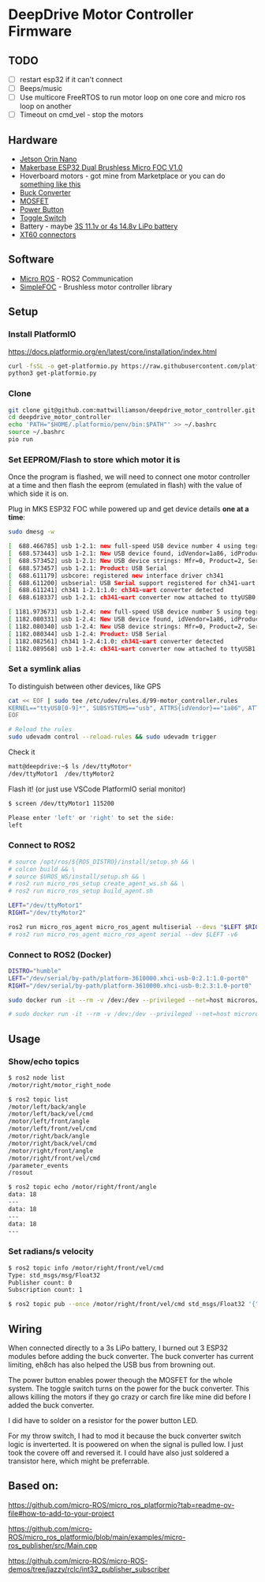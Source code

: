 # DeepDrive Motor Controller Firmware

## TODO

- [ ] restart esp32 if it can't connect
- [ ] Beeps/music
- [ ] Use multicore FreeRTOS to run motor loop on one core and micro ros loop on another
- [ ] Timeout on cmd_vel - stop the motors

## Hardware

- [Jetson Orin Nano](https://developer.nvidia.com/embedded/learn/get-started-jetson-orin-nano-devkit)
- [Makerbase ESP32 Dual Brushless Micro FOC V1.0](https://makerbase3d.com/product/esp32-foc/)
- Hoverboard motors - got mine from Marketplace or you can do [something like this](https://a.aliexpress.com/_m0xGSQg)
- [Buck Converter](https://a.aliexpress.com/_m0FF8oU)
- [MOSFET](https://a.aliexpress.com/_mqzjWYk)
- [Power Button](https://a.aliexpress.com/_m0NGJUo)
- [Toggle Switch](https://a.aliexpress.com/_mMP37Ac)
- Battery - maybe [3S 11.1v or 4s 14.8v LiPo battery](https://a.aliexpress.com/_mqAFuBK)
- [XT60 connectors](https://a.aliexpress.com/_mr8JWhq)

## Software

- [Micro ROS](https://micro.ros.org/) - ROS2 Communication
- [SimpleFOC](https://docs.simplefoc.com/library_platformio) - Brushless motor controller library

## Setup
### Install PlatformIO

https://docs.platformio.org/en/latest/core/installation/index.html

```sh
curl -fsSL -o get-platformio.py https://raw.githubusercontent.com/platformio/platformio-core-installer/master/get-platformio.py
python3 get-platformio.py
```

### Clone
```sh
git clone git@github.com:mattwilliamson/deepdrive_motor_controller.git
cd deepdrive_motor_controller
echo 'PATH="$HOME/.platformio/penv/bin:$PATH"' >> ~/.bashrc
source ~/.bashrc
pio run
```

### Set EEPROM/Flash to store which motor it is
Once the program is flashed, we will need to connect one motor controller at a time and then flash the eeprom (emulated in flash) with the value of which side it is on.

Plug in MKS ESP32 FOC while powered up and get device details **one at a time**:

```sh
sudo dmesg -w

[  688.466785] usb 1-2.1: new full-speed USB device number 4 using tegra-xusb
[  688.573443] usb 1-2.1: New USB device found, idVendor=1a86, idProduct=7523, bcdDevice= 2.64
[  688.573452] usb 1-2.1: New USB device strings: Mfr=0, Product=2, SerialNumber=0
[  688.573457] usb 1-2.1: Product: USB Serial
[  688.611179] usbcore: registered new interface driver ch341
[  688.611200] usbserial: USB Serial support registered for ch341-uart
[  688.611241] ch341 1-2.1:1.0: ch341-uart converter detected
[  688.618337] usb 1-2.1: ch341-uart converter now attached to ttyUSB0

[ 1181.973673] usb 1-2.4: new full-speed USB device number 5 using tegra-xusb
[ 1182.080331] usb 1-2.4: New USB device found, idVendor=1a86, idProduct=7523, bcdDevice= 2.64
[ 1182.080340] usb 1-2.4: New USB device strings: Mfr=0, Product=2, SerialNumber=0
[ 1182.080344] usb 1-2.4: Product: USB Serial
[ 1182.082561] ch341 1-2.4:1.0: ch341-uart converter detected
[ 1182.089568] usb 1-2.4: ch341-uart converter now attached to ttyUSB1
```

### Set a symlink alias

To distinguish between other devices, like GPS

```sh
cat << EOF | sudo tee /etc/udev/rules.d/99-motor_controller.rules
KERNEL=="ttyUSB[0-9]*", SUBSYSTEMS=="usb", ATTRS{idVendor}=="1a86", ATTRS{idProduct}=="7523", MODE:="0777", SYMLINK+="ttyMotor%n"
EOF

# Reload the rules
sudo udevadm control --reload-rules && sudo udevadm trigger
```

Check it
```sh
matt@deepdrive:~$ ls /dev/ttyMotor*
/dev/ttyMotor1  /dev/ttyMotor2
```

Flash it!
(or just use VSCode PlatformIO serial monitor)
```sh
$ screen /dev/ttyMotor1 115200

Please enter 'left' or 'right' to set the side:
left

```

### Connect to ROS2

```sh
# source /opt/ros/${ROS_DISTRO}/install/setup.sh && \
# colcon build && \
# source $UROS_WS/install/setup.sh && \
# ros2 run micro_ros_setup create_agent_ws.sh && \
# ros2 run micro_ros_setup build_agent.sh

LEFT="/dev/ttyMotor1"
RIGHT="/dev/ttyMotor2"

ros2 run micro_ros_agent micro_ros_agent multiserial --devs "$LEFT $RIGHT" -v6
# ros2 run micro_ros_agent micro_ros_agent serial --dev $LEFT -v6
```

### Connect to ROS2 (Docker)
```sh
DISTRO="humble"
LEFT="/dev/serial/by-path/platform-3610000.xhci-usb-0:2.1:1.0-port0"
RIGHT="/dev/serial/by-path/platform-3610000.xhci-usb-0:2.3:1.0-port0"

sudo docker run -it --rm -v /dev:/dev --privileged --net=host microros/micro-ros-agent:$DISTRO multiserial --devs "$LEFT $RIGHT" -v6

# sudo docker run -it --rm -v /dev:/dev --privileged --net=host microros/micro-ros-agent:humble serial --dev /dev/serial/by-path/platform-3610000.xhci-usb-0:2.4:1.0-port0 -v6

```

## Usage

### Show/echo topics

```sh
$ ros2 node list
/motor/right/motor_right_node

$ ros2 topic list
/motor/left/back/angle
/motor/left/back/vel/cmd
/motor/left/front/angle
/motor/left/front/vel/cmd
/motor/right/back/angle
/motor/right/back/vel/cmd
/motor/right/front/angle
/motor/right/front/vel/cmd
/parameter_events
/rosout

$ ros2 topic echo /motor/right/front/angle
data: 18
---
data: 18
---
data: 18
---
```

### Set radians/s velocity

```sh
$ ros2 topic info /motor/right/front/vel/cmd
Type: std_msgs/msg/Float32
Publisher count: 0
Subscription count: 1

$ ros2 topic pub --once /motor/right/front/vel/cmd std_msgs/Float32 '{"data":1.0}'

```

## Wiring

When connected directly to a 3s LiPo battery, I burned out 3 ESP32 modules before adding the buck converter. The buck converter has current limiting, eh8ch has also helped the USB bus from browning out.

The power button enables power theough the MOSFET for the whole system. The toggle switch turns on the power for the buck converter. This allows killing the motors if they go crazy or carch fire like mine did before I added the buck converter.

I did have to solder on a resistor for the power button LED.

For my throw switch, I had to mod it because the buck converter switch logic is inverterted. It is poowered on when the signal is pulled low. I just took the covere off and reversed it. I could have also just soldered a transistor here, which might be preferrable.


## Based on:

https://github.com/micro-ROS/micro_ros_platformio?tab=readme-ov-file#how-to-add-to-your-project

https://github.com/micro-ROS/micro_ros_platformio/blob/main/examples/micro-ros_publisher/src/Main.cpp

https://github.com/micro-ROS/micro-ROS-demos/tree/jazzy/rclc/int32_publisher_subscriber
